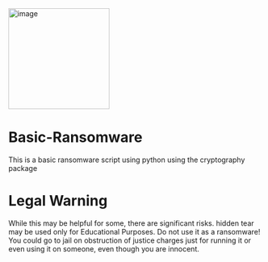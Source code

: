 <img width="200" alt="image" src="https://user-images.githubusercontent.com/78253028/169575478-a7239e43-f2ef-40b8-8cdb-41c6ddb62209.png">

# Basic-Ransomware
This is a basic ransomware script using python using the cryptography package

# Legal Warning

While this may be helpful for some, there are significant risks. hidden tear may be used only for Educational Purposes. Do not use it as a ransomware! You could go to jail on obstruction of justice charges just for running it or even using it on someone, even though you are innocent.
